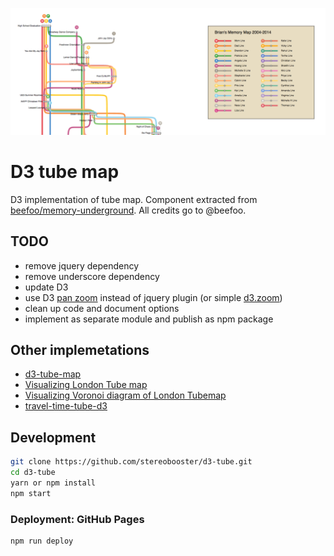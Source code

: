 ![screen-shot](screen-shot.png)

# D3 tube map

D3 implementation of tube map. Component extracted from [beefoo/memory-underground](https://github.com/beefoo/memory-underground). All credits go to @beefoo.

## TODO

- remove jquery dependency
- remove underscore dependency
- update D3
- use D3 [pan zoom](https://bl.ocks.org/mbostock/7ec977c95910dd026812) instead of jquery plugin (or simple [d3.zoom](https://coderwall.com/p/psogia/simplest-way-to-add-zoom-pan-on-d3-js))
- clean up code and document options
- implement as separate module and publish as npm package

## Other implemetations

- [d3-tube-map](https://github.com/johnwalley/d3-tube-map)
- [Visualizing London Tube map](https://bl.ocks.org/nicola/69730fc4180246b0d56d)
- [Visualizing Voronoi diagram of London Tubemap](https://github.com/nicola/tubemaps/tree/master/examples/voronoi)
- [travel-time-tube-d3](https://randometc.github.io/travel-time-tube-d3/)

## Development

```sh
git clone https://github.com/stereobooster/d3-tube.git
cd d3-tube
yarn or npm install
npm start
```

### Deployment: GitHub Pages

```sh
npm run deploy
```
